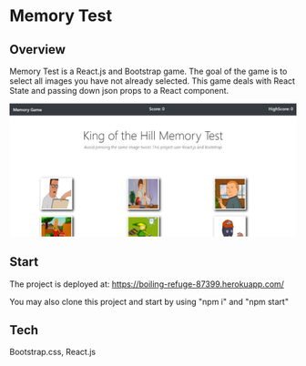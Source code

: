 # Memory Test

## Overview
Memory Test is a React.js and Bootstrap game. The goal of the game is to select all images you have not already selected. This game deals with React State and passing down json props to a React component.


![](src/assets/memoryGame.JPG)



## Start
The project is deployed at: https://boiling-refuge-87399.herokuapp.com/

You may also clone this project and start by using "npm i" and "npm start"


## Tech
Bootstrap.css, React.js
